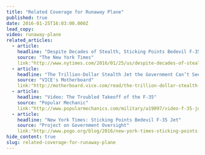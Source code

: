 ```yaml
---
title: "Related Coverage for Runaway Plane"
published: true
date: 2016-01-25T16:03:00.000Z
lead_copy:
video: runaway-plane
related_articles:
  - article:
    headline: "Despite Decades of Stealth, Sticking Points Bedevil F-35 Jet"
    source: "The New York Times"
    link:"http://www.nytimes.com/2016/01/25/us/despite-decades-of-stealth-sticking-points-bedevil-f-35-jet.html"
  - article:
    headline: "The Trillion-Dollar Stealth Jet the Government Can’t Seem to Finish"
    source: "VICE's Motherboard"
    link:"http://motherboard.vice.com/read/the-trillion-dollar-stealth-jet-the-government-cant-seem-to-finish"
  - article:
    headline: "Video: The Troubled Takeoff of the F-35"
    source: "Popular Mechanic"
    link:"http://www.popularmechanics.com/military/a19097/video-f-35-joint-strike-fighter/"
  - article:
    headline: "New York Times: Sticking Points Bedevil F-35 Jet"
    source: "Project on Government Oversight"
    link:"http://www.pogo.org/blog/2016/new-york-times-sticking-points-f-35-jet.html?referrer=https://www.google.com/"
hide_content: true
slug: related-coverage-for-runaway-plane
---
```


